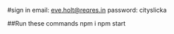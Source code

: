 

#sign in 
 email: eve.holt@reqres.in
 password: cityslicka



##Run these commands
npm i
npm start
 



